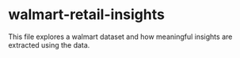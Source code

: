 # walmart-retail-insights
This file explores a walmart dataset and how meaningful insights are extracted using the data.
